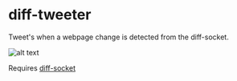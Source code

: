 # diff-tweeter
Tweet's when a webpage change is detected from the diff-socket.

![alt text](https://i.imgur.com/XjAnsvi.png "Example Image")

Requires [diff-socket](https://github.com/mattlgroff/diff-socket)
